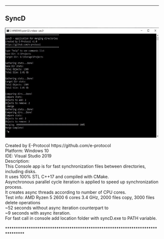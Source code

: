 ********************************************************************************
## SyncD<br/>
<p float="left">
<img src = "Project Photo/img.jpg" width = "640" height = "360" />
</p>
Created by E-Protocol
https://github.com/e-protocol
<br/>
Platform: Windows 10<br/>
IDE: Visual Studio 2019<br/>
Description:<br/>
This Console app is for fast synchronization files between directories, including disks.<br/>
It uses 100% STL C++17 and compiled with CMake.<br/>
Asynchronous parallel cycle iteration is applied to speed up synchronization process.<br/>
It creates async threads according to number of CPU cores.<br/>
Test info: AMD Ryzen 5 2600 6 cores 3.4 GHz, 2000 files copy, 3000 files delete operations<br/>
~52 seconds without async iteration counterpart to<br/>
~9 seconds with async iteration.<br/>
For fast call in console add location folder with syncD.exe to PATH variable.<br/>
<br/>
********************************************************************************
<br/>